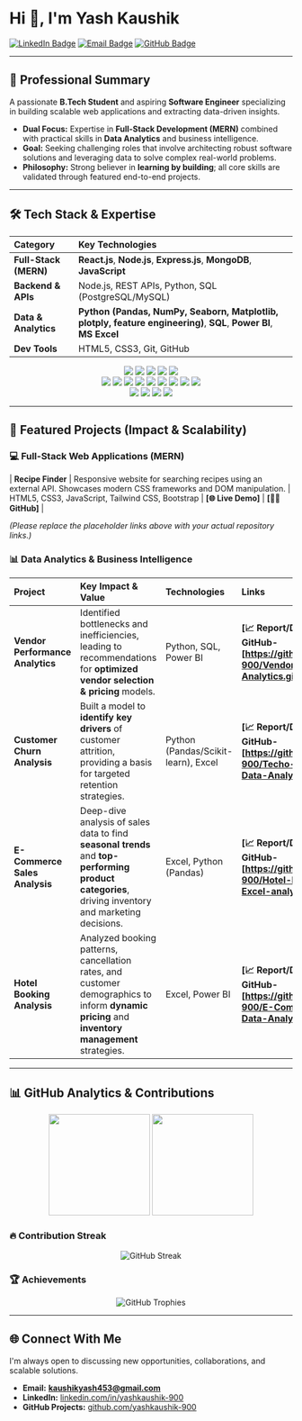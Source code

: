 # Hi 👋, I'm Yash Kaushik

<a href="[https://www.linkedin.com/in/yashkaushik-900](https://www.linkedin.com/in/yashkaushik-900](https://www.linkedin.com/in/yash-kaushik-3393b1243?utm_source=share&utm_campaign=share_via&utm_content=profile&utm_medium=android_app)"><img src="https://img.shields.io/badge/LinkedIn-0077B5?style=for-the-badge&logo=linkedin&logoColor=white" alt="LinkedIn Badge"/></a>
<a href="mailto:kaushikyash453@gmail.com"><img src="https://img.shields.io/badge/Email-D14836?style=for-the-badge&logo=gmail&logoColor=white" alt="Email Badge"/></a>
<a href="https://github.com/yashkaushik-900"><img src="https://img.shields.io/badge/GitHub-100000?style=for-the-badge&logo=github&logoColor=white" alt="GitHub Badge"/></a>

---

## 🚀 Professional Summary

A passionate **B.Tech Student** and aspiring **Software Engineer** specializing in building scalable web applications and extracting data-driven insights.

- **Dual Focus:** Expertise in **Full-Stack Development (MERN)** combined with practical skills in **Data Analytics** and business intelligence.
- **Goal:** Seeking challenging roles that involve architecting robust software solutions and leveraging data to solve complex real-world problems.
- **Philosophy:** Strong believer in **learning by building**; all core skills are validated through featured end-to-end projects.

---

## 🛠️ Tech Stack & Expertise

| Category | Key Technologies |
| :--- | :--- |
| **Full-Stack (MERN)** | **React.js**, **Node.js**, **Express.js**, **MongoDB**, **JavaScript** |
| **Backend & APIs** | Node.js, REST APIs, Python, SQL (PostgreSQL/MySQL) |
| **Data & Analytics** | **Python (Pandas, NumPy, Seaborn, Matplotlib, plotply, feature engineering)**, **SQL**, **Power BI**, **MS Excel** |
| **Dev Tools** | HTML5, CSS3, Git, GitHub |

<p align="center">
  <img src="https://img.shields.io/badge/MongoDB-47A248?style=for-the-badge&logo=mongodb&logoColor=white"/>
  <img src="https://img.shields.io/badge/Express.js-000000?style=for-the-badge&logo=express&logoColor=white"/>
  <img src="https://img.shields.io/badge/React-61DAFB?style=for-the-badge&logo=react&logoColor=black"/>
  <img src="https://img.shields.io/badge/Node.js-339933?style=for-the-badge&logo=nodedotjs&logoColor=white"/>
  <img src="https://img.shields.io/badge/JavaScript-F7DF1E?style=for-the-badge&logo=javascript&logoColor=black"/>
  
  <br>
  
  <img src="https://img.shields.io/badge/Python-3776AB?style=for-the-badge&logo=python&logoColor=white"/>
  <img src="https://img.shields.io/badge/Pandas-150458?style=for-the-badge&logo=pandas&logoColor=white"/>
  <img src="https://img.shields.io/badge/NumPy-013243?style=for-the-badge&logo=numpy&logoColor=white"/>
  <img src="https://img.shields.io/badge/Seaborn-3B98B8?style=for-the-badge&logo=seaborn&logoColor=white"/>
  <img src="https://img.shields.io/badge/Matplotlib-003366?style=for-the-badge&logo=matplotlib&logoColor=white"/>
  <img src="https://img.shields.io/badge/Plotly-27338A?style=for-the-badge&logo=plotly&logoColor=white"/>
  <img src="https://img.shields.io/badge/Feature%20Engineering-FF4500?style=for-the-badge&logo=databricks&logoColor=white"/>
  <img src="https://img.shields.io/badge/SQL-336791?style=for-the-badge&logo=postgresql&logoColor=white"/>
  <img src="https://img.shields.io/badge/Power%20BI-F2C811?style=for-the-badge&logo=powerbi&logoColor=black"/>

  <br>

  <img src="https://img.shields.io/badge/HTML5-E34F26?style=for-the-badge&logo=html5&logoColor=white"/>
  <img src="https://img.shields.io/badge/CSS3-1572B6?style=for-the-badge&logo=css3&logoColor=white"/>
  <img src="https://img.shields.io/badge/Bootstrap-7952B3?style=for-the-badge&logo=bootstrap&logoColor=white"/>
  <img src="https://img.shields.io/badge/Tailwind%20CSS-06B6D4?style=for-the-badge&logo=tailwindcss&logoColor=white"/>
</p>

---

## 📂 Featured Projects (Impact & Scalability)

### 💻 Full-Stack Web Applications (MERN)
<!--
| Project | Description | Tech Used | Links |
| :--- | :--- | :--- | :--- |
| **Job Portal** | A complete platform with **secure user authentication**, job posting by recruiters, and application management for candidates. | MERN Stack, JWT | **[🌐 Live Demo]** \| **[🧑‍💻 GitHub]** |
| **E-Commerce Store** | Full-featured online store with user cart, payment gateway integration (e.g., Stripe/PayPal), and a protected **Admin Panel** for inventory management. | MERN Stack | **[🌐 Live Demo]** \| **[🧑‍💻 GitHub]** | -->
| **Recipe Finder** | Responsive website for searching recipes using an external API. Showcases modern CSS frameworks and DOM manipulation. | HTML5, CSS3, JavaScript, Tailwind CSS, Bootstrap | **[🌐 Live Demo]** \| **[🧑‍💻 GitHub]** |

*(Please replace the placeholder links above with your actual repository links.)*

### 📊 Data Analytics & Business Intelligence

| Project | Key Impact & Value | Technologies | Links |
| :--- | :--- | :--- | :--- |
| **Vendor Performance Analytics** | Identified bottlenecks and inefficiencies, leading to recommendations for **optimized vendor selection & pricing** models. | Python, SQL, Power BI | **[📈 Report/Dashboard]** \| **[🧑‍💻 GitHub-[https://github.com/yashkaushik-900/Vendor-Performance-Data-Analytics.git]]** |
| **Customer Churn Analysis** | Built a model to **identify key drivers** of customer attrition, providing a basis for targeted retention strategies. | Python (Pandas/Scikit-learn), Excel | **[📈 Report/Dashboard]** \| **[🧑‍💻 GitHub-[https://github.com/yashkaushik-900/Techo-Customer-Churn-Data-Analysis.git]]** |
| **E-Commerce Sales Analysis** | Deep-dive analysis of sales data to find **seasonal trends** and **top-performing product categories**, driving inventory and marketing decisions. | Excel, Python (Pandas) | **[📈 Report/Dashboard]** \| **[🧑‍💻 GitHub-[https://github.com/yashkaushik-900/Hotel-Booking-using-Excel-analysis.git]]** |
| **Hotel Booking Analysis** | Analyzed booking patterns, cancellation rates, and customer demographics to inform **dynamic pricing** and **inventory management** strategies. | Excel, Power BI | **[📈 Report/Dashboard]** \| **[🧑‍💻 GitHub-[https://github.com/yashkaushik-900/E-Commerce-Sales-by-Data-Analysis.git]]** |

---

## 📊 GitHub Analytics & Contributions

<p align="center">
<img src="https://github-readme-stats.vercel.app/api?username=yashkaushik-900&show_icons=true&theme=tokyonight&hide_border=true&count_private=true" height="180"/>
<img src="https://github-readme-stats.vercel.app/api/top-langs/?username=yashkaushik-900&layout=compact&theme=tokyonight&hide_border=true" height="180"/>
</p>

### 🔥 Contribution Streak

<p align="center">
<img src="https://github-readme-streak-stats.herokuapp.com/?user=yashkaushik-900&theme=tokyonight&hide_border=true" alt="GitHub Streak"/>
</p>

### 🏆 Achievements

<p align="center">
<img src="https://github-profile-trophy.vercel.app/?username=yashkaushik-900&theme=onedark&row=1&column=6" alt="GitHub Trophies"/>
</p>

---

## 🌐 Connect With Me

I'm always open to discussing new opportunities, collaborations, and scalable solutions.

- **Email:** **kaushikyash453@gmail.com**
- **LinkedIn:** [linkedin.com/in/yashkaushik-900]([https://www.linkedin.com/in/yashkaushik-900](https://www.linkedin.com/in/yash-kaushik-3393b1243?utm_source=share&utm_campaign=share_via&utm_content=profile&utm_medium=android_app))
- **GitHub Projects:** [github.com/yashkaushik-900](https://github.com/yashkaushik-900)
